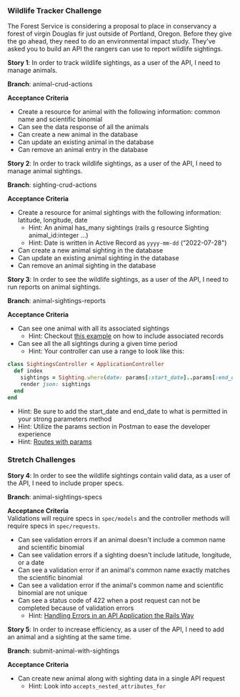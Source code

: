 ### Wildlife Tracker Challenge

The Forest Service is considering a proposal to place in conservancy a forest of virgin Douglas fir just outside of Portland, Oregon. Before they give the go ahead, they need to do an environmental impact study. They've asked you to build an API the rangers can use to report wildlife sightings.

**Story 1**: In order to track wildlife sightings, as a user of the API, I need to manage animals.

**Branch**: animal-crud-actions

**Acceptance Criteria**

- Create a resource for animal with the following information: common name and scientific binomial
- Can see the data response of all the animals
- Can create a new animal in the database
- Can update an existing animal in the database
- Can remove an animal entry in the database

**Story 2**: In order to track wildlife sightings, as a user of the API, I need to manage animal sightings.

**Branch**: sighting-crud-actions

**Acceptance Criteria**

- Create a resource for animal sightings with the following information: latitude, longitude, date
  - Hint: An animal has_many sightings (rails g resource Sighting animal_id:integer ...)
  - Hint: Date is written in Active Record as `yyyy-mm-dd` (“2022-07-28")
- Can create a new animal sighting in the database
- Can update an existing animal sighting in the database
- Can remove an animal sighting in the database

**Story 3**: In order to see the wildlife sightings, as a user of the API, I need to run reports on animal sightings.

**Branch**: animal-sightings-reports

**Acceptance Criteria**

- Can see one animal with all its associated sightings
  - Hint: Checkout [this example](https://github.com/learn-co-students/js-rails-as-api-rendering-related-object-data-in-json-v-000#using-include) on how to include associated records
- Can see all the all sightings during a given time period
  - Hint: Your controller can use a range to look like this:

```ruby
class SightingsController < ApplicationController
  def index
    sightings = Sighting.where(date: params[:start_date]..params[:end_date])
    render json: sightings
  end
end
```

- Hint: Be sure to add the start_date and end_date to what is permitted in your strong parameters method
- Hint: Utilize the params section in Postman to ease the developer experience
- Hint: [Routes with params](./controllers-routes-views.md)

### Stretch Challenges

**Story 4**: In order to see the wildlife sightings contain valid data, as a user of the API, I need to include proper specs.

**Branch**: animal-sightings-specs

**Acceptance Criteria**  
Validations will require specs in `spec/models` and the controller methods will require specs in `spec/requests`.

- Can see validation errors if an animal doesn't include a common name and scientific binomial
- Can see validation errors if a sighting doesn't include latitude, longitude, or a date
- Can see a validation error if an animal's common name exactly matches the scientific binomial
- Can see a validation error if the animal's common name and scientific binomial are not unique
- Can see a status code of 422 when a post request can not be completed because of validation errors
  - Hint: [Handling Errors in an API Application the Rails Way](https://blog.rebased.pl/2016/11/07/api-error-handling.html)

**Story 5**: In order to increase efficiency, as a user of the API, I need to add an animal and a sighting at the same time.

**Branch**: submit-animal-with-sightings

**Acceptance Criteria**

- Can create new animal along with sighting data in a single API request
  - Hint: Look into `accepts_nested_attributes_for`

